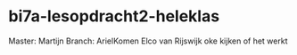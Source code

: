 # bi7a-lesopdracht2-heleklas
Master: Martijn
Branch: ArielKomen
Elco van Rijswijk
oke kijken of het werkt
